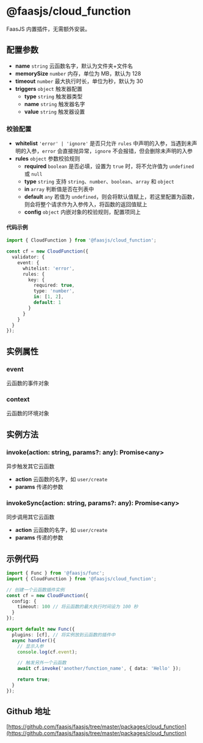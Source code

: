 # @faasjs/cloud_function

FaasJS 内置插件，无需额外安装。

## 配置参数

- **name** `string` 云函数名字，默认为文件夹+文件名
- **memorySize** `number` 内存，单位为 MB，默认为 128
- **timeout** `number` 最大执行时长，单位为秒，默认为 30
- **triggers** `object` 触发器配置
  - **type** `string` 触发器类型
  - **name** `string` 触发器名字
  - **value** `string` 触发器设置

### 校验配置

- **whitelist** `'error' | 'ignore'` 是否只允许 `rules` 中声明的入参，当遇到未声明的入参，`error` 会直接抛异常，`ignore` 不会报错，但会删除未声明的入参
- **rules** `object` 参数校验规则
  - **required** `boolean` 是否必填，设置为 `true` 时，将不允许值为 `undefined` 或 `null`
  - **type** `string` 支持 `string`、`number`、`boolean`、`array` 和 `object`
  - **in** `array` 判断值是否在列表中
  - **default** `any` 若值为 `undefined`，则会将默认值赋上，若这里配置为函数，则会将整个请求作为入参传入，将函数的返回值赋上
  - **config** `object` 内嵌对象的校验规则，配置项同上

#### 代码示例

```typescript
import { CloudFunction } from '@faasjs/cloud_function';

const cf = new CloudFunction({
  validator: {
    event: {
      whitelist: 'error',
      rules: {
        key: {
          required: true,
          type: 'number',
          in: [1, 2],
          default: 1
        }
      }
    }
  }
});
```

## 实例属性

### event

云函数的事件对象

### context

云函数的环境对象

## 实例方法

### invoke(action: string, params?: any): Promise\<any\>

异步触发其它云函数

- **action** 云函数的名字，如 `user/create`
- **params** 传递的参数

### invokeSync(action: string, params?: any): Promise\<any\>

同步调用其它云函数

- **action** 云函数的名字，如 `user/create`
- **params** 传递的参数

## 示例代码

```typescript
import { Func } from '@faasjs/func';
import { CloudFunction } from '@faasjs/cloud_function';

// 创建一个云函数插件实例
const cf = new CloudFunction({
  config: {
    timeout: 100 // 将云函数的最大执行时间设为 100 秒
  }
});

export default new Func({
  plugins: [cf], // 将实例放到云函数的插件中
  async handler(){
    // 显示入参
    console.log(cf.event);

    // 触发另外一个云函数
    await cf.invoke('another/function_name', { data: 'Hello' });

    return true;
  }
});
```

## Github 地址

[https://github.com/faasjs/faasjs/tree/master/packages/cloud_function](https://github.com/faasjs/faasjs/tree/master/packages/cloud_function)
